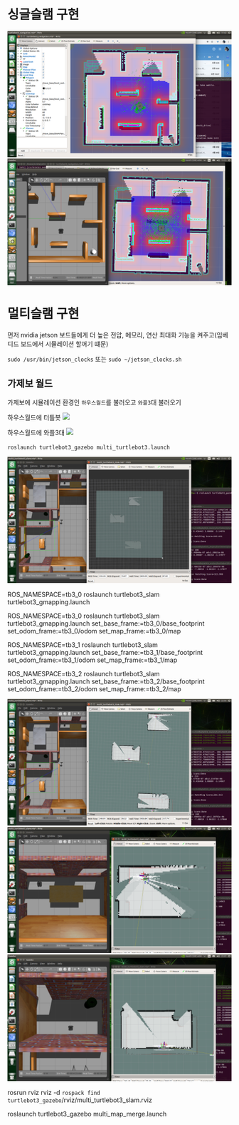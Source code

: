 # 싱글슬램 구현


![](./img/single_1.png)
![](./img/single_2.png)




# 멀티슬램 구현

먼저 nvidia jetson 보드들에게 더 높은 전압, 메모리, 연산 최대화 기능을 켜주고(임베디드 보드에서 시뮬레이션 할꺼기 떄문)

`sudo /usr/bin/jetson_clocks` 또는 `sudo ~/jetson_clocks.sh`

## 가제보 월드

가제보에 시뮬레이션 환경인 `하우스월드`를 불러오고 `와플3`대 불러오기

하우스월드에 터틀봇
![](http://emanual.robotis.com/assets/images/platform/turtlebot3/simulation/turtlebot3_house1.png)

하우스월드에 와플3대
![](http://emanual.robotis.com/assets/images/platform/turtlebot3/simulation/turtlebot3_house_slam.png)


`roslaunch turtlebot3_gazebo multi_turtlebot3.launch`


![](./img/multi_1.png)

ROS_NAMESPACE=tb3_0 roslaunch turtlebot3_slam turtlebot3_gmapping.launch 


ROS_NAMESPACE=tb3_0 roslaunch turtlebot3_slam turtlebot3_gmapping.launch set_base_frame:=tb3_0/base_footprint
set_odom_frame:=tb3_0/odom set_map_frame:=tb3_0/map

ROS_NAMESPACE=tb3_1 roslaunch turtlebot3_slam turtlebot3_gmapping.launch set_base_frame:=tb3_1/base_footprint
set_odom_frame:=tb3_1/odom set_map_frame:=tb3_1/map

ROS_NAMESPACE=tb3_2 roslaunch turtlebot3_slam turtlebot3_gmapping.launch set_base_frame:=tb3_2/base_footprint
set_odom_frame:=tb3_2/odom set_map_frame:=tb3_2/map




![](./img/multi_2.png)
![](./img/multi_3.png)
![](./img/multi_4.png)


rosrun rviz rviz -d `rospack find turtlebot3_gazebo`/rviz/multi_turtlebot3_slam.rviz

roslaunch turtlebot3_gazebo multi_map_merge.launch